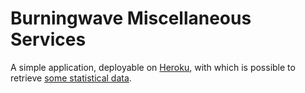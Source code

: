 # Burningwave Miscellaneous Services

A simple application, deployable on [Heroku](https://www.heroku.com), with which is possible to retrieve [some statistical data](https://burningwave.herokuapp.com/miscellaneous-services/stats/artifact-download-chart.html).
